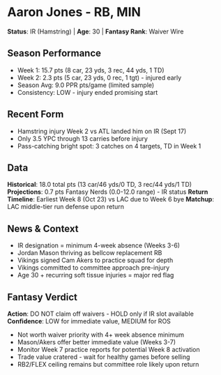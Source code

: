 # Aaron Jones - RB, MIN
**Status**: IR (Hamstring) | **Age**: 30 | **Fantasy Rank**: Waiver Wire

## Season Performance
- Week 1: 15.7 pts (8 car, 23 yds, 3 rec, 44 yds, 1 TD)
- Week 2: 2.3 pts (5 car, 23 yds, 0 rec, 1 tgt) - injured early
- Season Avg: 9.0 PPR pts/game (limited sample)
- Consistency: LOW - injury ended promising start

## Recent Form
- Hamstring injury Week 2 vs ATL landed him on IR (Sept 17)
- Only 3.5 YPC through 13 carries before injury
- Pass-catching bright spot: 3 catches on 4 targets, TD in Week 1

## Data
**Historical**: 18.0 total pts (13 car/46 yds/0 TD, 3 rec/44 yds/1 TD)
**Projections**: 0.7 pts Fantasy Nerds (0.0-12.0 range) - IR status
**Return Timeline**: Earliest Week 8 (Oct 23) vs LAC due to Week 6 bye
**Matchup**: LAC middle-tier run defense upon return

## News & Context
- IR designation = minimum 4-week absence (Weeks 3-6)
- Jordan Mason thriving as bellcow replacement RB
- Vikings signed Cam Akers to practice squad for depth
- Vikings committed to committee approach pre-injury
- Age 30 + recurring soft tissue injuries = major red flag

## Fantasy Verdict
**Action**: DO NOT claim off waivers - HOLD only if IR slot available
**Confidence**: LOW for immediate value, MEDIUM for ROS
- Not worth waiver priority with 4+ week absence minimum
- Mason/Akers offer better immediate value (Weeks 3-7)
- Monitor Week 7 practice reports for potential Week 8 activation
- Trade value cratered - wait for healthy games before selling
- RB2/FLEX ceiling remains but committee role likely upon return